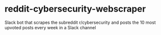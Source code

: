 # reddit-cybersecurity-webscraper
Slack bot that scrapes the subreddit r/cybersecurity and posts the 10 most upvoted posts every week in a Slack channel
